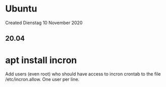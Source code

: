 # Ubuntu
Created Dienstag 10 November 2020

20.04
-----
# apt install incron

Add users (even root) who should have access to incron crontab to the file /etc/incron.allow. One user per line.


